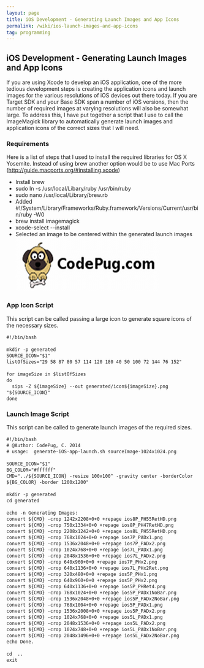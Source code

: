 ```yaml
---
layout: page
title: iOS Development - Generating Launch Images and App Icons
permalink: /wiki/ios-launch-images-and-app-icons
tag: programming
---
```


## iOS Development - Generating Launch Images and App Icons
If you are using Xcode to develop an iOS application, one of the more tedious development steps is creating the application icons and launch images for the various resolutions of iOS devices out there today.  If you are Target SDK and your Base SDK span a number of iOS versions, then the number of required images at varying resolutions will also be somewhat large.  To address this, I have put together a script that I use to call the ImageMagick library to automatically generate launch images and application icons of the correct sizes that I will need. 

### Requirements
Here is a list of steps that I used to install the required libraries for OS X Yosemite.  Instead of using brew another option would be to use Mac Ports (http://guide.macports.org/#installing.xcode)
  * Install brew 
  * sudo ln -s /usr/local/Libary/ruby /usr/bin/ruby
  * sudo nano /usr/local/Library/brew.rb
  * Added #!/System/Library/Frameworks/Ruby.framework/Versions/Current/usr/bin/ruby -W0
  * brew install imagemagick
  * xcode-select --install
  * Selected an image to be centered within the generated launch images 
![iOS Launch Imags](/assets/images/codepug-launch-image.png)

### App Icon Script
This script can be called passing a large icon to generate square icons of the necessary sizes.
```
#!/bin/bash

mkdir -p generated
SOURCE_ICON="$1"
listOfSizes="29 58 87 80 57 114 120 180 40 50 100 72 144 76 152"

for imageSize in $listOfSizes
do
  sips -Z ${imageSize} --out generated/icon${imageSize}.png "${SOURCE_ICON}"
done
```

### Launch Image Script
This script can be called to generate launch images of the required sizes.
```
#!/bin/bash
# @Author: CodePug, C. 2014
# usage:  generate-iOS-app-launch.sh sourceImage-1024x1024.png

SOURCE_ICON="$1"
BG_COLOR="#ffffff"
CMD="../${SOURCE_ICON} -resize 100x100^ -gravity center -borderColor ${BG_COLOR} -border 1200x1200"

mkdir -p generated
cd generated

echo -n Generating Images:
convert ${CMD} -crop 1242x2208+0+0 +repage ios8P_PH55RetHD.png
convert ${CMD} -crop 750x1334+0+0 +repage ios8P_PH47RetHD.png
convert ${CMD} -crop 2208x1242+0+0 +repage ios8L_PH55RetHD.png
convert ${CMD} -crop 768x1024+0+0 +repage ios7P_PADx1.png
convert ${CMD} -crop 1536x2048+0+0 +repage ios7P_PADx2.png
convert ${CMD} -crop 1024x768+0+0 +repage ios7L_PADx1.png
convert ${CMD} -crop 2048x1536+0+0 +repage ios7L_PADx2.png
convert ${CMD} -crop 640x960+0+0 +repage ios7P_PHx2.png
convert ${CMD} -crop 640x1136+0+0 +repage ios7L_PHx2Ret.png
convert ${CMD} -crop 320x480+0+0 +repage ios5P_PHx1.png
convert ${CMD} -crop 640x960+0+0 +repage ios5P_PHx2.png
convert ${CMD} -crop 640x1136+0+0 +repage ios5P_PHRet4.png
convert ${CMD} -crop 768x1024+0+0 +repage ios5P_PADx1NoBar.png
convert ${CMD} -crop 1536x2048+0+0 +repage ios5P_PADx2NoBar.png
convert ${CMD} -crop 768x1004+0+0 +repage ios5P_PADx1.png
convert ${CMD} -crop 1536x2008+0+0 +repage ios5P_PADx2.png
convert ${CMD} -crop 1024x768+0+0 +repage ios5L_PADx1.png
convert ${CMD} -crop 2048x1536+0+0 +repage ios5L_PADx2.png
convert ${CMD} -crop 1024x748+0+0 +repage ios5L_PADx1NoBar.png
convert ${CMD} -crop 2048x1496+0+0 +repage ios5L_PADx2NoBar.png
echo Done.

cd  ..
exit
```